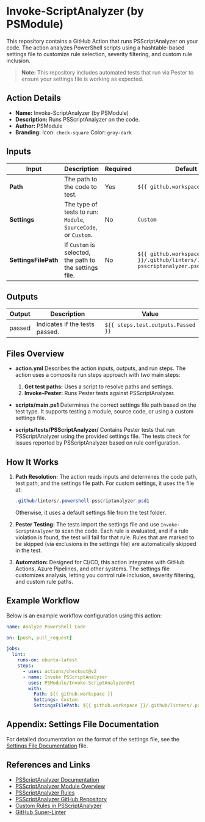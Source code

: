# Invoke-ScriptAnalyzer (by PSModule)

This repository contains a GitHub Action that runs PSScriptAnalyzer on your code.
The action analyzes PowerShell scripts using a hashtable-based settings file to
customize rule selection, severity filtering, and custom rule inclusion.

> **Note:** This repository includes automated tests that run via Pester to ensure
> your settings file is working as expected.

## Action Details

- **Name:** Invoke-ScriptAnalyzer (by PSModule)
- **Description:** Runs PSScriptAnalyzer on the code.
- **Author:** PSModule
- **Branding:**
  Icon: `check-square`
  Color: `gray-dark`

## Inputs

| Input               | Description                                                       | Required | Default                                                                     |
|---------------------|-------------------------------------------------------------------|----------|-----------------------------------------------------------------------------|
| **Path**            | The path to the code to test.                                     | Yes      | `${{ github.workspace }}`                                                   |
| **Settings**        | The type of tests to run: `Module`, `SourceCode`, or `Custom`.    | No       | `Custom`                                                                    |
| **SettingsFilePath**| If `Custom` is selected, the path to the settings file.           | No       | `${{ github.workspace }}/.github/linters/.powershell-psscriptanalyzer.psd1` |

## Outputs

| Output  | Description                           | Value                                      |
|---------|---------------------------------------|--------------------------------------------|
| passed  | Indicates if the tests passed.      | `${{ steps.test.outputs.Passed }}`         |

## Files Overview

- **action.yml**
  Describes the action inputs, outputs, and run steps. The action uses a
  composite run steps approach with two main steps:
  1. **Get test paths:** Uses a script to resolve paths and settings.
  2. **Invoke-Pester:** Runs Pester tests against PSScriptAnalyzer.

- **scripts/main.ps1**
  Determines the correct settings file path based on the test type. It
  supports testing a module, source code, or using a custom settings file.

- **scripts/tests/PSScriptAnalyzer/**
  Contains Pester tests that run PSScriptAnalyzer using the provided settings
  file. The tests check for issues reported by PSScriptAnalyzer based on rule
  configuration.

## How It Works

1. **Path Resolution:**
   The action reads inputs and determines the code path, test path, and the
   settings file path. For custom settings, it uses the file at:
   ```powershell
   .github/linters/.powershell-psscriptanalyzer.psd1
   ```
   Otherwise, it uses a default settings file from the test folder.

2. **Pester Testing:**
   The tests import the settings file and use `Invoke-ScriptAnalyzer` to scan
   the code. Each rule is evaluated, and if a rule violation is found, the test
   will fail for that rule. Rules that are marked to be skipped (via exclusions
   in the settings file) are automatically skipped in the test.

3. **Automation:**
   Designed for CI/CD, this action integrates with GitHub Actions, Azure Pipelines,
   and other systems. The settings file customizes analysis, letting you control
   rule inclusion, severity filtering, and custom rule paths.

## Example Workflow

Below is an example workflow configuration using this action:

```yaml
name: Analyze PowerShell Code

on: [push, pull_request]

jobs:
  lint:
    runs-on: ubuntu-latest
    steps:
      - uses: actions/checkout@v2
      - name: Invoke PSScriptAnalyzer
        uses: PSModule/Invoke-ScriptAnalyzer@v1
        with:
          Path: ${{ github.workspace }}
          Settings: Custom
          SettingsFilePath: ${{ github.workspace }}/.github/linters/.powershell-psscriptanalyzer.psd1
```

## Appendix: Settings File Documentation

For detailed documentation on the format of the settings file, see the
[Settings File Documentation](./SettingsFileDocumentation.md) file.

## References and Links

- [PSScriptAnalyzer Documentation](https://learn.microsoft.com/powershell/module/psscriptanalyzer/)
- [PSScriptAnalyzer Module Overview](https://learn.microsoft.com/en-us/powershell/utility-modules/psscriptanalyzer/overview?view=ps-modules)
- [PSScriptAnalyzer Rules](https://learn.microsoft.com/en-us/powershell/utility-modules/psscriptanalyzer/rules/readme?view=ps-modules)
- [PSScriptAnalyzer GitHub Repository](https://github.com/PowerShell/PSScriptAnalyzer)
- [Custom Rules in PSScriptAnalyzer](https://docs.microsoft.com/powershell/scripting/developer/hosting/psscriptanalyzer-extensibility)
- [GitHub Super-Linter](https://github.com/github/super-linter)
